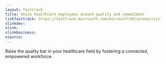 ```yaml
---
layout: fasttrack
title: Unite healthcare employees around quality and commitment
linkfasttrack: https://fasttrack.microsoft.com/microsoft365/productivitylibrary/Unite-healthcare-employees-around-quality-and-commitment 
xlinkdev: 
xlink: 
xlinkbusiness: 
xsource: 
---
```

Raise the quality bar in your healthcare field by fostering a connected, empowered workforce.